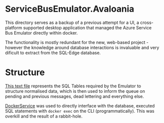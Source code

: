 # ServiceBusEmulator.Avaloania

This directory serves as a backup of a previous attempt for a UI, a cross-platform supported desktop application that managed the Azure Service Bus Emulator directly within docker.

The functionality is mostly redundant for the new, web-based project - however the knowledge around database interactions is invaluable and very dificult to extract from the SQL-Edge database.

# Structure

[This text file](./edge%20database%20tables.txt) represents the SQL Tables required by the Emulator to structure normalised data, which is then used to inform the queue on pending and previous messages, dead lettering and everything else.

[DockerService](./SBEManagementSuite.Shared/Services/DockerService.cs) was used to directly interface with the database, executed SQL statements with `docker exec` on the CLI (programmatically). This was overkill and the result of a rabbit-hole.